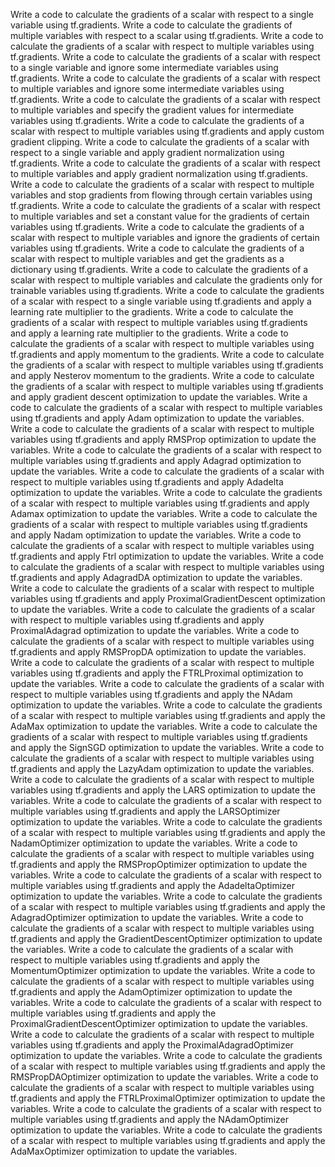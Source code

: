 Write a code to calculate the gradients of a scalar with respect to a single variable using tf.gradients.
Write a code to calculate the gradients of multiple variables with respect to a scalar using tf.gradients.
Write a code to calculate the gradients of a scalar with respect to multiple variables using tf.gradients.
Write a code to calculate the gradients of a scalar with respect to a single variable and ignore some intermediate variables using tf.gradients.
Write a code to calculate the gradients of a scalar with respect to multiple variables and ignore some intermediate variables using tf.gradients.
Write a code to calculate the gradients of a scalar with respect to multiple variables and specify the gradient values for intermediate variables using tf.gradients.
Write a code to calculate the gradients of a scalar with respect to multiple variables using tf.gradients and apply custom gradient clipping.
Write a code to calculate the gradients of a scalar with respect to a single variable and apply gradient normalization using tf.gradients.
Write a code to calculate the gradients of a scalar with respect to multiple variables and apply gradient normalization using tf.gradients.
Write a code to calculate the gradients of a scalar with respect to multiple variables and stop gradients from flowing through certain variables using tf.gradients.
Write a code to calculate the gradients of a scalar with respect to multiple variables and set a constant value for the gradients of certain variables using tf.gradients.
Write a code to calculate the gradients of a scalar with respect to multiple variables and ignore the gradients of certain variables using tf.gradients.
Write a code to calculate the gradients of a scalar with respect to multiple variables and get the gradients as a dictionary using tf.gradients.
Write a code to calculate the gradients of a scalar with respect to multiple variables and calculate the gradients only for trainable variables using tf.gradients.
Write a code to calculate the gradients of a scalar with respect to a single variable using tf.gradients and apply a learning rate multiplier to the gradients.
Write a code to calculate the gradients of a scalar with respect to multiple variables using tf.gradients and apply a learning rate multiplier to the gradients.
Write a code to calculate the gradients of a scalar with respect to multiple variables using tf.gradients and apply momentum to the gradients.
Write a code to calculate the gradients of a scalar with respect to multiple variables using tf.gradients and apply Nesterov momentum to the gradients.
Write a code to calculate the gradients of a scalar with respect to multiple variables using tf.gradients and apply gradient descent optimization to update the variables.
Write a code to calculate the gradients of a scalar with respect to multiple variables using tf.gradients and apply Adam optimization to update the variables.
Write a code to calculate the gradients of a scalar with respect to multiple variables using tf.gradients and apply RMSProp optimization to update the variables.
Write a code to calculate the gradients of a scalar with respect to multiple variables using tf.gradients and apply Adagrad optimization to update the variables.
Write a code to calculate the gradients of a scalar with respect to multiple variables using tf.gradients and apply Adadelta optimization to update the variables.
Write a code to calculate the gradients of a scalar with respect to multiple variables using tf.gradients and apply Adamax optimization to update the variables.
Write a code to calculate the gradients of a scalar with respect to multiple variables using tf.gradients and apply Nadam optimization to update the variables.
Write a code to calculate the gradients of a scalar with respect to multiple variables using tf.gradients and apply Ftrl optimization to update the variables.
Write a code to calculate the gradients of a scalar with respect to multiple variables using tf.gradients and apply AdagradDA optimization to update the variables.
Write a code to calculate the gradients of a scalar with respect to multiple variables using tf.gradients and apply ProximalGradientDescent optimization to update the variables.
Write a code to calculate the gradients of a scalar with respect to multiple variables using tf.gradients and apply ProximalAdagrad optimization to update the variables.
Write a code to calculate the gradients of a scalar with respect to multiple variables using tf.gradients and apply RMSPropDA optimization to update the variables.
Write a code to calculate the gradients of a scalar with respect to multiple variables using tf.gradients and apply the FTRLProximal optimization to update the variables.
Write a code to calculate the gradients of a scalar with respect to multiple variables using tf.gradients and apply the NAdam optimization to update the variables.
Write a code to calculate the gradients of a scalar with respect to multiple variables using tf.gradients and apply the AdaMax optimization to update the variables.
Write a code to calculate the gradients of a scalar with respect to multiple variables using tf.gradients and apply the SignSGD optimization to update the variables.
Write a code to calculate the gradients of a scalar with respect to multiple variables using tf.gradients and apply the LazyAdam optimization to update the variables.
Write a code to calculate the gradients of a scalar with respect to multiple variables using tf.gradients and apply the LARS optimization to update the variables.
Write a code to calculate the gradients of a scalar with respect to multiple variables using tf.gradients and apply the LARSOptimizer optimization to update the variables.
Write a code to calculate the gradients of a scalar with respect to multiple variables using tf.gradients and apply the NadamOptimizer optimization to update the variables.
Write a code to calculate the gradients of a scalar with respect to multiple variables using tf.gradients and apply the RMSPropOptimizer optimization to update the variables.
Write a code to calculate the gradients of a scalar with respect to multiple variables using tf.gradients and apply the AdadeltaOptimizer optimization to update the variables.
Write a code to calculate the gradients of a scalar with respect to multiple variables using tf.gradients and apply the AdagradOptimizer optimization to update the variables.
Write a code to calculate the gradients of a scalar with respect to multiple variables using tf.gradients and apply the GradientDescentOptimizer optimization to update the variables.
Write a code to calculate the gradients of a scalar with respect to multiple variables using tf.gradients and apply the MomentumOptimizer optimization to update the variables.
Write a code to calculate the gradients of a scalar with respect to multiple variables using tf.gradients and apply the AdamOptimizer optimization to update the variables.
Write a code to calculate the gradients of a scalar with respect to multiple variables using tf.gradients and apply the ProximalGradientDescentOptimizer optimization to update the variables.
Write a code to calculate the gradients of a scalar with respect to multiple variables using tf.gradients and apply the ProximalAdagradOptimizer optimization to update the variables.
Write a code to calculate the gradients of a scalar with respect to multiple variables using tf.gradients and apply the RMSPropDAOptimizer optimization to update the variables.
Write a code to calculate the gradients of a scalar with respect to multiple variables using tf.gradients and apply the FTRLProximalOptimizer optimization to update the variables.
Write a code to calculate the gradients of a scalar with respect to multiple variables using tf.gradients and apply the NAdamOptimizer optimization to update the variables.
Write a code to calculate the gradients of a scalar with respect to multiple variables using tf.gradients and apply the AdaMaxOptimizer optimization to update the variables.